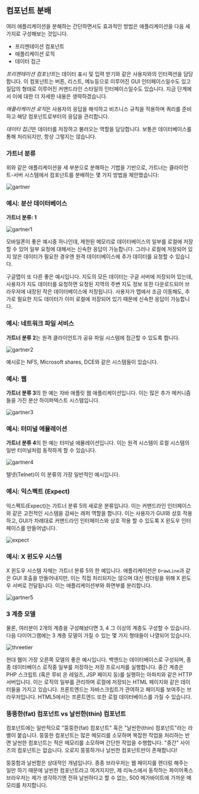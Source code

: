 ## 컴포넌트 분배

여러 애플리케이션을 분해하는 간단하면서도 효과적인 방법은 애플리케이션을 다음 세 가지로 구성해보는 것입니다.

* 프리젠테이션 컴포넌트
* 애플리케이션 로직
* 데이터 접근

*프리젠테이션 컴포넌트*는 데이터 표시 및 입력 받기와 같은 사용자와의 인터랙션을 담당합니다. 이 컴포넌트는 버튼, 리스트, 메뉴등으로 이루어진 GUI 인터페이스일수도 있고 질답의 형태로 이루어진 커맨드라인 스타일의 인터페이스일수도 있습니다. 지금 단계에서 이에 대한 더 자세한 내용은 생략하겠습니다.

*애플리케이션 로직*은 사용자의 응답을 해석하고 비즈니스 규칙을 적용하며 쿼리를 준비하고 해당 컴포넌트로부터의 응답을 관리합니다.

*데이터 접근*은 데이터를 저장하고 불러오는 역할을 담당합니다. 보통은 데이터베이스를 통해 처리되지만, 항상 그렇지는 않습니다.

### 가트너 분류

위와 같은 애플리케이션을 세 부분으로 분해하는 기법을 기반으로, 가트너는 클라이언트-서버 시스템에서 컴포넌트를 분배하는 몇 가지 방법을 제안했습니다:

![gartner](../assets/gartner.gif)

### 예시: 분산 데이터베이스

**가트너 분류: 1**

![gartner1](../assets/gartner1.gif)

모바일폰이 좋은 예시중 하나인데, 제한된 메모리로 데이터베이스의 일부를 로컬에 저장할 수 있어 일부 요청에 대해서는 신속한 응답이 가능합니다. 그러나 로컬에 저장되어 있지 않은 데이터가 필요한 경우엔 원격 데이터베이스에 추가 데이터를 요청할 수 있습니다.

구글맵이 또 다른 좋은 예시입니다. 지도의 모든 데이터는 구글 서버에 저장되어 있는데, 사용자가 지도 데이터를 요청하면 요청된 지역의 주변 지도 정보 또한 다운로드되어 브라우저에 내장된 작은 데이터베이스에 저장됩니다. 사용자가 맵에서 조금 이동해도, 추가로 필요한 지도 데이터가 이미 로컬에 저장되어 있기 때문에 신속한 응답이 가능합니다.

### 예시: 네트워크 파일 서비스

**가트너 분류 2**는 원격 클라이언트가 공유 파일 시스템에 접근할 수 있도록 합니다.

![gartner2](../assets/gartner2.gif)

예시로는 NFS, Microsoft shares, DCE와 같은 시스템들이 있습니다.

### 예시: 웹

**가트너 분류 3**의 한 예는 자바 애플릿 웹 애플리케이션입니다. 이는 많은 추가 메커니즘들을 가진 분산 하이퍼텍스트 시스템입니다.

![gartner3](../assets/gartner3.gif)

### 예시: 터미널 에뮬레이션

**가트너 분류 4**의 한 예는 터미널 에뮬레이션입니다. 이는 원격 시스템이 로컬 시스템의 일반 터미널처럼 동작하게 할 수 있습니다.

![gartner4](../assets/gartner4.gif)

텔넷(Telnet)이 이 분류의 가장 일반적인 예시입니다.

### 예시: 익스펙트 (Expect)

익스펙트(Expect)는 가트너 분류 5의 새로운 분류입니다. 이는 커맨드라인 인터페이스와 같은 고전적인 시스템을 감싸는 래퍼 역할을 합니다. 이는 사용자가 GUI와 상호 작용 하고, GUI가 차례대로 커맨드라인 인터페이스와 상호 작용 할 수 있도록 X 윈도우 인터페이스를 만들어냅니다.

![expect](../assets/expect.gif)


### 예시: X 윈도우 시스템

X 윈도우 시스템 자체는 가트너 분류 5의 한 예입니다. 애플리케이션은 `DrawLine`과 같은 GUI 호출을 만들어내지만, 이는 직접 처리되지는 않으며 대신 렌더링을 위해 X 윈도우 서버로 전달됩니다. 이는 애플리케이션부와 화면부를 분리합니다.

![gartner5](../assets/gartner5.gif)

### 3 계층 모델

물론, 여러분이 2개의 계층을 구성해놨다면 3, 4 그 이상의 계층도 구성할 수 있습니다. 다음 다이어그램에는 3 계층 모델이 가질 수 있는 몇 가지 형태들이 나열되어 있습니다.

![threetier](../assets/threetier.gif)

현대 웹이 가장 오른쪽 모델의 좋은 예시입니다. 백엔드는 데이터베이스로 구성되며, 종종 데이터베이스 로직중 일부를 저장하는 저장 프로시저를 실행합니다. 중간 계층은 PHP 스크립트 (혹은 루비 온 레일즈, JSP 페이지 등)를 실행하는 아파치와 같은 HTTP 서버입니다. 이는 로직의 일부를 관리하며 로컬에 저장되는 HTML 페이지와 같은 데이터들을 가지고 있습니다. 프론트엔드는 자바스크립트가 관여하고 페이지를 보여주는 브라우저입니다. HTML5에서는 프론트엔드 또한 로컬 데이터베이스를 가질 수 있습니다.

### 뚱뚱한(fat) 컴포넌트 vs 날씬한(thin) 컴포넌트

컴포넌트에는 일반적으로 "뚱뚱한(fat) 컴포넌트" 혹은 "날씬한(thin) 컴포넌트"라는 라벨이 붙습니다. 뚱뚱한 컴포넌트는 많은 메모리를 소모하며 복잡한 작업을 처리하는 반면 날씬한 컴포넌트는 적은 메모리를 소모하며 간단한 작업을 수행합니다. "중간" 사이즈의 컴포넌트는 없습니다. 오로지 뚱뚱하거나 날씬한 컴포넌트만이 존재합니다!

뚱뚱함과 날씬함은 상대적인 개념입니다. 종종 브라우저는 웹 페이지를 렌더링 해주는 일만 하기 때문에 날씬한 컴포넌트라고 여겨지지만, 제 리눅스에서 동작하는 파이어폭스 브라우저는 제가 생각하기엔 전혀 날씬하다고 할 수 없는, 500 메가바이트에 가까운 메모리를 차지합니다.